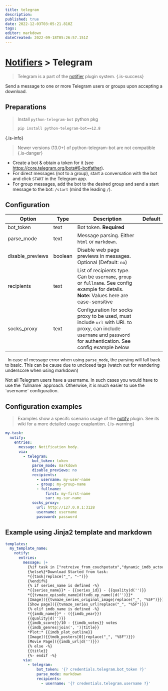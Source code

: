 ```yaml
---
title: telegram
description: 
published: true
date: 2022-12-03T03:05:21.810Z
tags: 
editor: markdown
dateCreated: 2022-09-18T05:26:57.151Z
---
```


# [Notifiers](/Plugins/Notifiers) > Telegram
> Telegram is a part of the [notifier](/Plugins/Notifiers) plugin system.
{.is-success}

Send a message to one or more Telegram users or groups upon accepting a download.


## Preparations

>Install `python-telegram-bot` python pkg
>```bash
>pip install python-telegram-bot==12.8
>```
{.is-info}

> Newer versions (13.0+) of python-telegram-bot are not compatible
{.is-danger}

* Create a bot & obtain a token for it (see https://core.telegram.org/bots#6-botfather).
* For direct messages (not to a group), start a conversation with the bot and click `START` in the Telegram app.
* For group messages, add the bot to the desired group and send a start message to the bot: `/start` (mind the
  leading `/`).

## Configuration

| Option |Type|  Description | Default |
| --- | ---| --- |---|
|bot_token|text|Bot token. **Required**
|parse_mode|text|Message parsing. Either `html` or `markdown`. 
|disable_previews|boolean|Disable web page previews in messages. Optional (Default: `no`)
|recipients|text|List of recipients type. Can be `username`, `group` or `fullname`. See config example for details. **Note:** Values here are case-sensitive
|socks_proxy|text|Configuration for socks proxy to be used, must include `url` with URL to proxy, can include `username` and `password` for authentication. See config example below
  
  <span class="glyphicon glyphicon-info-sign"></span>
  &nbsp; In case of message error when using `parse_mode`, the parsing will fall back to basic. This can be cause due to unclosed tags (watch out for wandering underscore when using markdown)
</div>
Not all Telegram users have a username. In such cases you would have to use the `fullname` approach. Otherwise, it is much easier to use the `username` configuration.

## Configuration examples
> Examples show a specifc scenario usage of the [notify](/Plugins/notify) plugin. See its wiki for a more detailed usage exaplantion.
{.is-warning}

```yaml
my-task:
  notify:
    entries:
      message: Notification body.
      via:
        - telegram:
            bot_token: token
            parse_mode: markdown
            disable_previews: no
            recipients:
              - username: my-user-name
              - group: my-group-name
              - fullname:
                  first: my-first-name
                  sur: my-sur-name
            socks_proxy:
              url: http://127.0.0.1:3128
              username: username
              password: password
```

## Example using Jinja2 template and markdown
```yaml
templates:
  my_template_name:
    notify:
      entries:
        message: |+
          {%if task in ["retreive_from_couchpotato","dynamic_imdb_actors"]%}*New movie added to queue*
          {%else%}*Download Started from task:
          *{{task|replace("_", "-")}}
          {%endif%}
          {% if series_name is defined -%}
          *{{series_name}}* - {{series_id}} - {{quality|d('')}}
          *{{tvmaze_episode_name|d(tvdb_ep_name)|d('')}}*
          [Image]({{tvmaze_series_original_image|replace("_", "%5F")}})
          [Show page]({{tvmaze_series_url|replace("_", "%5F")}})
          {% elif imdb_name is defined -%}
          *{{imdb_name}}* - ({{imdb_year}})
          {{quality|d('')}}
          {{imdb_score}}/10 - {{imdb_votes}} votes
          {{imdb_genres|join(', ')|title}} 
          *Plot:* {{imdb_plot_outline}}
          [Image]({{tmdb_posters[0]|replace("_", "%5F")}})
          [Movie Page]({{imdb_url|d('')}})
          {% else -%}
          {{title}}
          {%- endif -%}
        via:
          - telegram:
              bot_token: '{? credentials.telegram.bot_token ?}'
              parse_mode: markdown
              recipients:
                - username: '{? credentials.telegram.username ?}'
```


